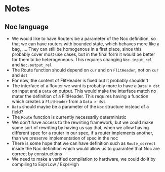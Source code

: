 # Notes

## Noc language

- We would like to have Routers be a parameter of the Noc definition, so that we
  can have routers with bounded state, which behaves more like a bag, ....
  They can still be homogenous in a first place, since this probably cover most
  use cases, but in the final form it would be better for them to be
  heterogeneous.
  This requires changing `Noc.input_rel` and `Noc.output_rel`
- The Route function should depend on `cur` and on `FlitHeader`, not on `cur`
  and `dst`
- For now, the content of FlitHeader is fixed but it probably shouldn't
- The interface of a Router we want is probably more to have a `Data × dst` on
  input and a `Data` on output. This would make the interface match no mater the
  definition of a FlitHeader.
  This requires having a function which creates a `FlitHeader` from a
  `Data × dst`.
- `Data` should maybe be a parameter of the `Noc` structure instead of a field?
- The `Route` function is currently necessarily deterministic
- We don't have access to the rewriting framework, but we could make some sort
  of rewriting by having us say that, when we allow having different spec for a
  router in our spec, if a router implements another, than we preserve
  implementation of spec in the noc
- There is some hope that we can have definition such as `Route_correct` inside
  the Noc definition which would allow us to guarantee that Noc are correct by
  constructions
- We need to make a verified compilation to hardware, we could do it by
  compiling to ExprLow / ExprHigh

